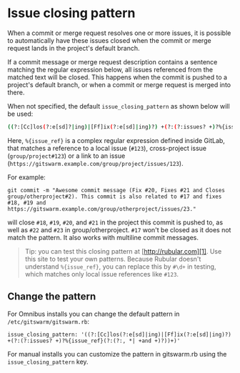 # Issue closing pattern

When a commit or merge request resolves one or more issues, it is possible
to automatically have these issues closed when the commit or merge request
lands in the project's default branch.

If a commit message or merge request description contains a sentence
matching the regular expression below, all issues referenced from the
matched text will be closed. This happens when the commit is pushed to a
project's default branch, or when a commit or merge request is merged into
there.

When not specified, the default `issue_closing_pattern` as shown below will
be used:

```bash
((?:[Cc]los(?:e[sd]?|ing)|[Ff]ix(?:e[sd]|ing)?) +(?:(?:issues? +)?%{issue_ref}(?:(?:, *| +and +)?))+)
```

Here, `%{issue_ref}` is a complex regular expression defined inside GitLab,
that matches a reference to a local issue (`#123`), cross-project issue
(`group/project#123`) or a link to an issue
(`https://gitswarm.example.com/group/project/issues/123`).

For example:

```
git commit -m "Awesome commit message (Fix #20, Fixes #21 and Closes group/otherproject#2). This commit is also related to #17 and fixes #18, #19 and https://gitswarm.example.com/group/otherproject/issues/23."
```

will close `#18`, `#19`, `#20`, and `#21` in the project this commit is
pushed to, as well as `#22` and `#23` in group/otherproject. `#17` won't be
closed as it does not match the pattern. It also works with multiline
commit messages.

> Tip: you can test this closing pattern at [http://rubular.com][1]. Use
       this site to test your own patterns. Because Rubular doesn't
       understand `%{issue_ref}`, you can replace this by `#\d+` in
       testing, which matches only local issue references like `#123`.

## Change the pattern

For Omnibus installs you can change the default pattern in
`/etc/gitswarm/gitswarm.rb`:

```
issue_closing_pattern: '((?:[Cc]los(?:e[sd]|ing)|[Ff]ix(?:e[sd]|ing)?) +(?:(?:issues? +)?%{issue_ref}(?:(?:, *| +and +)?))+)'
```

For manual installs you can customize the pattern in gitswarm.rb using
the `issue_closing_pattern` key.

[1]: http://rubular.com/r/Xmbexed1OJ
